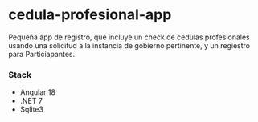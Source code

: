 # cedula-profesional-app
Pequeña app de registro, que incluye un check de cedulas profesionales usando una solicitud a la instancia de gobierno pertinente,
y un regiestro para Particiapantes. 

### Stack

* Angular 18
* .NET 7
* Sqlite3

